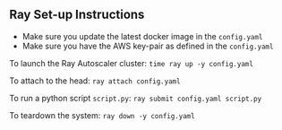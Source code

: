 ## Ray Set-up Instructions

- Make sure you update the latest docker image in the `config.yaml`
- Make sure you have the AWS key-pair as defined in the `config.yaml`

To launch the Ray Autoscaler cluster: `time ray up -y config.yaml`

To attach to the head: `ray attach config.yaml`

To run a python script `script.py`: `ray submit config.yaml script.py`

To teardown the system: `ray down -y config.yaml`
